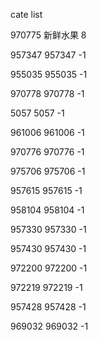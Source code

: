 cate list

970775 新鲜水果 8

957347 957347 -1

955035 955035 -1

970778 970778 -1

5057 5057 -1

961006 961006 -1

970776 970776 -1

975706 975706 -1

957615 957615 -1

958104 958104 -1

957330 957330 -1

957430 957430 -1

972200 972200 -1

972219 972219 -1

957428 957428 -1

969032 969032 -1

